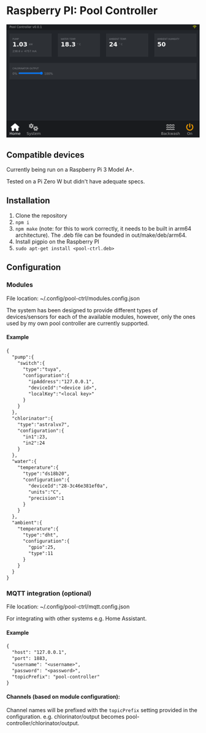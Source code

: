 # Raspberry PI: Pool Controller

![Pool Controller UI](https://github.com/smnplicity/node-rpi-device-pool-ctrl/blob/main/screenshot.png?raw=true)

## Compatible devices

Currently being run on a Raspberry Pi 3 Model A+.

Tested on a Pi Zero W but didn't have adequate specs.

## Installation

1. Clone the repository
2. `npm i`
3. `npm make` (note: for this to work correctly, it needs to be built in arm64 architecture). The .deb file can be founded in out/make/deb/arm64.
4. Install pigpio on the Raspberry PI
5. `sudo apt-get install <pool-ctrl.deb>`

## Configuration

### Modules

File location: ~/.config/pool-ctrl/modules.config.json

The system has been designed to provide different types of devices/sensors for each of the available modules, however, only the ones used by my own pool controller are currently supported.

#### Example

```
{
  "pump":{
    "switch":{
      "type":"tuya",
      "configuration":{
        "ipAddress":"127.0.0.1",
        "deviceId":"<device id>",
        "localKey":"<local key>"
      }
    }
  },
  "chlorinator":{
    "type":"astralvx7",
    "configuration":{
      "in1":23,
      "in2":24
    }
  },
  "water":{
    "temperature":{
      "type":"ds18b20",
      "configuration":{
        "deviceId":"28-3c46e381ef0a",
        "units":"C",
        "precision":1
      }
    }
  },
  "ambient":{
    "temperature":{
      "type":"dht",
      "configuration":{
        "gpio":25,
        "type":11
      }
    }
  }
}
```

### MQTT integration (optional)

File location: ~/.config/pool-ctrl/mqtt.config.json

For integrating with other systems e.g. Home Assistant.

#### Example

```
{
  "host": "127.0.0.1",
  "port": 1883,
  "username": "<username>",
  "password": "<password>",
  "topicPrefix": "pool-controller"
}
```

#### Channels (based on module configuration):

Channel names will be prefixed with the `topicPrefix` setting provided in the configuration. e.g. chlorinator/output becomes pool-controller/chlorinator/output.
